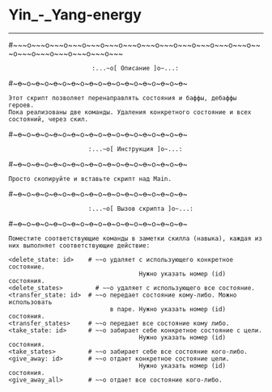 # Yin_-_Yang-energy #
<hr>
#~~~o~~~o~~~o~~~o~~~o~~~o~~~o~~~o~~~o~~~o~~~o~~~o~~~o~~~o~~~o~~~o~~~o~~~o~~~o~~~

                           :...~o[ Описание ]o~...:
						   
#~~~o~~~o~~~o~~~o~~~o~~~o~~~o~~~o~~~o~~~o~~~o~~~o~~~o~~~o~~~o~~~o~~~o~~~o~~~o~~~

    Этот скрипт позволяет перенаправлять состояния и баффы, дебаффы героев.
    Пока реализованы две команды. Удаления конкретного состояние и всех 
    состояний, через скил.
	
#~~~o~~~o~~~o~~~o~~~o~~~o~~~o~~~o~~~o~~~o~~~o~~~o~~~o~~~o~~~o~~~o~~~o~~~o~~~o~~~

                          :...~o[ Инструкция ]o~...:
						  
#~~~o~~~o~~~o~~~o~~~o~~~o~~~o~~~o~~~o~~~o~~~o~~~o~~~o~~~o~~~o~~~o~~~o~~~o~~~o~~~

    Просто скопируйте и вставьте скрипт над Main. 
	
#~~~o~~~o~~~o~~~o~~~o~~~o~~~o~~~o~~~o~~~o~~~o~~~o~~~o~~~o~~~o~~~o~~~o~~~o~~~o~~~

                          :...~o[ Вызов скрипта ]o~...:
						  
#~~~o~~~o~~~o~~~o~~~o~~~o~~~o~~~o~~~o~~~o~~~o~~~o~~~o~~~o~~~o~~~o~~~o~~~o~~~o~~~

    Поместите соответствующие команды в заметки скилла (навыка), каждая из 
    них выполняет соответствующие действие:
	
    <delete_state: id>	  # ~~o удаляет с использующего конкретное состояние. 
                                        Нужно указать номер (id) состояния.
    <delete_states>		    # ~~o удаляет с использующего все состояние. 	
    <transfer_state: id>  # ~~o передает состояние кому-либо. Можно использовать
                                в паре. Нужно указать номер (id) состояния.								
    <transfer_states>     # ~~o передает все состояние кому либо.	
    <take_state: id>      # ~~o забирает себе конкретное состояние с цели.
                                        Нужно указать номер (id) состояния.										
    <take_states>         # ~~o забирает себе все состояние кого-либо.	
    <give_away: id>       # ~~o отдает конкретное состояние цели.
                                        Нужно указать номер (id) состояния.										
    <give_away_all>       # ~~o отдает все состояние кого-либо.
